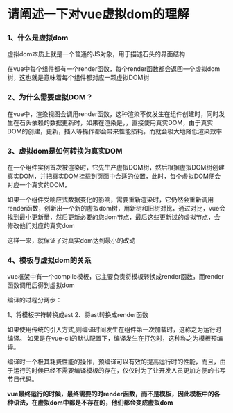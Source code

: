 # 请阐述一下对vue虚拟dom的理解

### 1、什么是虚拟dom

虚拟dom本质上就是一个普通的JS对象，用于描述石头的界面结构

在vue中每个组件都有一个render函数，每个render函数都会返回一个虚拟dom树，这也就是意味着每个组件都对应一颗虚拟DOM树

### 2、为什么需要虚拟DOM？

在vue中，渲染视图会调用render函数，这种渲染不仅发生在组件创建时，同时发生在石头依赖的数据更新时，如果在渲染是，，直接使用真实DOM，由于真实DOM的创建，更新，插入等操作都会带来性能损耗，而就会极大地降低渲染效率

### 3、虚拟dom是如何转换为真实DOM

在一个组件实例首次被渲染时，它先生产虚拟DOM树，然后根据虚拟DOM树创建真实DOM，并把真实DOM挂载到页面中合适的位置，此时，每个虚拟DOM便会对应一个真实的DOM，

如果一个组件受响应式数据变化的影响，需要重新渲染时，它仍然会重新调用render函数，创新出一个新的虚拟dom树，用新树和旧树对比，通过对比，vue会找到最小更新量，然后更新必要的您dom节点，最后这些更新过的虚拟节点，会修改他们对应的真实dom

这样一来，就保证了对真实dom达到最小的改动


### 4、模板与虚拟dom的关系

vue框架中有一个compile模板，它主要负责将模板转换成render函数，而render函数调用后得到虚拟dom

编译的过程分两步：

1、将模板字符转换成ast
2、将ast转换成render函数

如果使用传统的引入方式,则编译时间发生在组件第一次加载时，这称之为运行时编译。
如果是在vue-cli的默认配置下，编译发生在打包时，这种称之为模板预编译。

编译时一个极其耗费性能的操作，预编译可以有效的提高运行时的性能，而且，由于运行的时候已经不需要编译模板的存在，仅仅时为了让开发人员更加方便的书写节目代码。

**vue最终运行的时候，最终需要的时render函数，而不是模板，因此模板中的各种语法，在虚拟dom中都是不存在的，他们都会变成虚拟dom**



